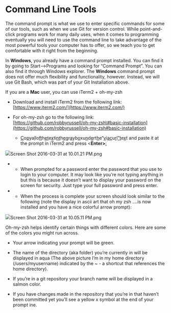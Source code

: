 # Command Line Tools

The command prompt is what we use to enter specific commands for some of our tools, such as when we use Git for version control. While point-and-click programs work for many daily uses, when it comes to programming eventually you will need to use the command line to take advantage of the most powerful tools your computer has to offer, so we teach you to get comfortable with it right from the beginning.

In **Windows**, you already have a command prompt installed. You can find it by going to Start--&gt;Programs and looking for “Command Prompt”. You can also find it through Windows explorer. The **Windows** command prompt does not offer much flexibility and functionality, however. Instead, we will use Git Bash, which was part of your Git Installation above.

If you are a **Mac** user, you can use iTerm2 + oh-my-zsh

* Download and install iTerm2 from the following link: [https://www.iterm2.com/](https://www.iterm2.com/)

* For oh-my-zsh go to the following link:[https://github.com/robbyrussell/oh-my-zsh\#basic-installation](https://github.com/robbyrussell/oh-my-zsh#basic-installation)

  * [C](https://github.com/robbyrussell/oh-my-zsh#basic-installation)o[p](https://github.com/robbyrussell/oh-my-zsh#basic-installation)ya[l](https://github.com/robbyrussell/oh-my-zsh#basic-installation)lo[f](https://github.com/robbyrussell/oh-my-zsh#basic-installation)[t](https://github.com/robbyrussell/oh-my-zsh#basic-installation)h[e](https://github.com/robbyrussell/oh-my-zsh#basic-installation)[t](https://github.com/robbyrussell/oh-my-zsh#basic-installation)e[x](https://github.com/robbyrussell/oh-my-zsh#basic-installation)ti[n](https://github.com/robbyrussell/oh-my-zsh#basic-installation)[t](https://github.com/robbyrussell/oh-my-zsh#basic-installation)h[e](https://github.com/robbyrussell/oh-my-zsh#basic-installation)[g](https://github.com/robbyrussell/oh-my-zsh#basic-installation)r[a](https://github.com/robbyrussell/oh-my-zsh#basic-installation)yb[o](https://github.com/robbyrussell/oh-my-zsh#basic-installation)xu[n](https://github.com/robbyrussell/oh-my-zsh#basic-installation)d[e](https://github.com/robbyrussell/oh-my-zsh#basic-installation)rt[h](https://github.com/robbyrussell/oh-my-zsh#basic-installation)e“[v](https://github.com/robbyrussell/oh-my-zsh#basic-installation)i[a](https://github.com/robbyrussell/oh-my-zsh#basic-installation)[c](https://github.com/robbyrussell/oh-my-zsh#basic-installation)u[r](https://github.com/robbyrussell/oh-my-zsh#basic-installation)l[”](https://github.com/robbyrussell/oh-my-zsh#basic-installation)[t](https://github.com/robbyrussell/oh-my-zsh#basic-installation)e[x](https://github.com/robbyrussell/oh-my-zsh#basic-installation)t and paste it at the prompt in iTerm2 and press &lt;**Enter&gt;**[:](https://github.com/robbyrussell/oh-my-zsh#basic-installation)


![](export/assets/image07png.png)Screen Shot 2016-03-31 at 10.01.21 PM.png

* * When prompted for a password enter the password that you use to login to your computer. It may look like you’re not typing anything in but this is because it doesn’t want to display your password on the screen for security. Just type your full password and press enter.

* * When the process is complete your screen should look similar to the following \(note the display in ascii art that oh my zsh ….is now installed and you have a nice colorful arrow prompt\):


![](export/assets/image11png.png)Screen Shot 2016-03-31 at 10.05.11 PM.png

Oh-my-zsh helps identify certain things with different colors. Here are some of the colors you might run across.

* Your arrow indicating your prompt will be green.

* The name of the directory \(aka folder\) you’re currently in will be displayed in aqua \(The above picture I’m in my home directory \(/users/myusername\) indicated by the ~ - a shortcut that references the home directory\).

* If you’re in a git repository your branch name will be displayed in a salmon color.

* If you have changes made in the repository that you’re in that haven’t been committed yet you’ll see a yellow x symbol at the end of your prompt ine.




